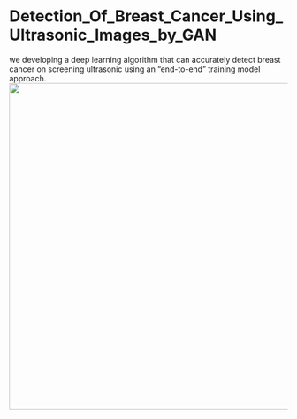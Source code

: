 # Detection_Of_Breast_Cancer_Using_Ultrasonic_Images_by_GAN
we developing a deep learning algorithm that can accurately detect breast cancer on screening ultrasonic using an “end-to-end” training model approach. <br>
<img src="https://asterclinic.ae/blog/wp-content/uploads/2017/07/Breast-cancer-final-750x389.png" hight="670" width="590"/>

